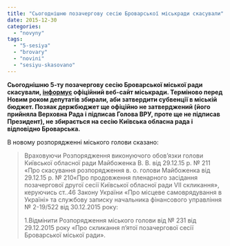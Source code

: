 ```yaml
---
title: "Сьогоднішню позачергову сесію Броварської міськради скасували"
date: 2015-12-30
categories: 
  - "novyny"
tags: 
  - "5-sesiya"
  - "brovary"
  - "novini"
  - "sesiyu-skasovano"
---
```


**Сьогоднішню 5-ту позачергову сесію Броварської міської ради скасували, [інформує](http://brovary-rada.gov.ua/rozporyadzhennya-m%D1%96skogo-golovi-v%D1%96d-30122015-%E2%84%96-od-pro-v%D1%96dm%D1%96nu-rozporyadzhennya-p%E2%80%99yato%D1%97-pozachergovo%D1%97) офіційний веб-сайт міськради. Терміново перед Новим роком депутатів збирали, аби затвердити субвенції в міській бюджет. Позяак держбюджет ще офіційно не затверджений (його прийняла Верховна Рада і підписав Голова ВРУ, проте ще не підписав Президент), не збирається на сесію Київська обласна рада і відповідно Броварська.**

В новому розпорядженні міського голови сказано:

> Враховуючи Розпорядження виконуючого обов’язки голови Київської обласної ради Майбоженка В. В. від 29.12.15 р. № 211 «Про скасування розпорядження в. о. голови Майбоженка від 29.12.15 р. № 210«Про продовження пленарного засідання позачергової другої сесії Київської обласної ради VII скликання», керуючись ст..46 Закону України «Про місцеве самоврядування в Україні» та службову записку начальника фінансового управління № 2-19/522 від 30.12.2015 року:
> 
> 1.Відмінити Розпорядження міського голови від № 231 від 29.12.2015 року «Про скликання п’ятої позачергової сесії Броварської міської ради».
